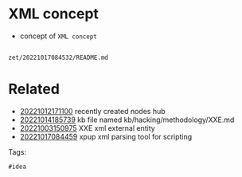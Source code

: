 # XML concept

- concept of `XML concept`

```
```

` zet/20221017084532/README.md `

# Related

- [20221012171100](/zet/20221012171100/README.md) recently created nodes hub
- [20221014185739](/zet/20221014185739/README.md) kb file named kb/hacking/methodology/XXE.md
- [20221003150975](/zet/20221003150975/README.md) XXE xml external entity
- [20221017084459](/zet/20221017084459/README.md) xpup xml parsing tool for scripting

Tags:

    #idea
